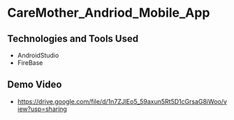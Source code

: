 # CareMother_Andriod_Mobile_App

## Technologies and Tools Used
- AndroidStudio
- FireBase

## Demo Video 
- https://drive.google.com/file/d/1n7ZJlEo5_59axun5Rt5D1cGrsaG8iWoo/view?usp=sharing




